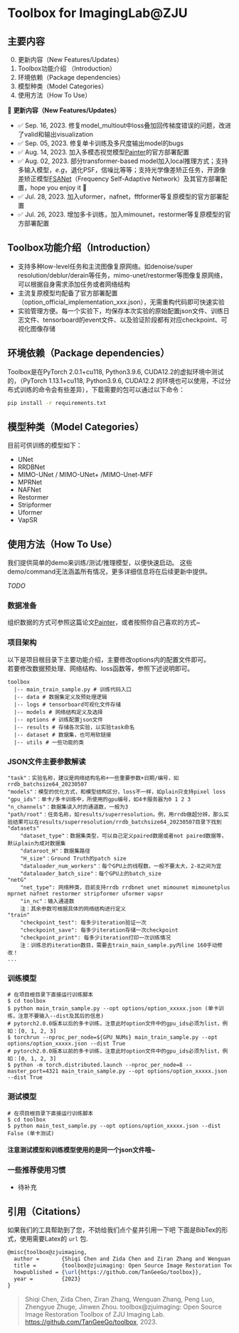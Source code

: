 # Toolbox for ImagingLab@ZJU 

## 主要内容
0. 更新内容（New Features/Updates）
1. Toolbox功能介绍 （Introduction）
2. 环境依赖（Package dependencies）
3. 模型种类（Model Categories）
4. 使用方法（How To Use）

🚩 **更新内容（New Features/Updates）**

- ✅ Sep. 16, 2023. 修复model_multiout中loss叠加回传梯度错误的问题，改进了valid和输出visualization
- ✅ Sep. 05, 2023. 修复单卡训练及多尺度输出model的bugs
- ✅ Aug. 14, 2023. 加入多模态视觉模型[Painter](https://github.com/baaivision/Painter/tree/main/Painter)的官方部署配置
- ✅ Aug. 02, 2023. 部分transformer-based model加入local推理方式；支持多输入模型，*e.g*，退化PSF，信噪比等等；支持光学像差矫正任务，开源像差矫正模型[FSANet](https://opg.optica.org/oe/abstract.cfm?URI=oe-30-13-23485)（Frequency Self-Adaptive Network）及其官方部署配置，hope you enjoy it 🍻
- ✅ Jul. 28, 2023. 加入uformer，nafnet，fftformer等复原模型的官方部署配置
- ✅ Jul. 26, 2023. 增加多卡训练，加入mimounet，restormer等复原模型的官方部署配置

## Toolbox功能介绍（Introduction）
- 支持多种low-level任务和主流图像复原网络。如denoise/super resolution/deblur/derain等任务，mimo-unet/restormer等图像复原网络，可以根据自身需求添加任务或者网络结构
- 主流复原模型均配备了官方部署配置（option_official_implementation_xxx.json），无需重构代码即可快速实验
- 实验管理方便。每一个实验下，均保存本次实验的原始配置json文件、训练日志文件、tensorboard的event文件、以及验证阶段都有对应checkpoint、可视化图像存储

## 环境依赖（Package dependencies）
Toolbox是在PyTorch 2.0.1+cu118, Python3.9.6, CUDA12.2的虚拟环境中测试的，（PyTorch 1.13.1+cu118, Python3.9.6, CUDA12.2 的环境也可以使用，不过分布式训练的命令会有些差异），下载需要的包可以通过以下命令：

<!-- The project is built with PyTorch 2.0.1+cu118, Python3.9.6, CUDA12.2 (PyTorch 1.13.1+cu118, Python3.9.6, CUDA12.2 also valid, besides the slight differences in DDP). For package dependencies, you can install them by: -->
```bash
pip install -r requirements.txt
```

## 模型种类（Model Categories）
目前可供训练的模型如下：
- UNet
- RRDBNet
- MIMO-UNet / MIMO-UNet+ /MIMO-Unet-MFF
- MPRNet
- NAFNet
- Restormer
- Stripformer
- Uformer
- VapSR

## 使用方法（How To Use）
我们提供简单的demo来训练/测试/推理模型，以便快速启动。 这些demo/command无法涵盖所有情况，更多详细信息将在后续更新中提供。

*TODO*

### 数据准备
组织数据的方式可参照这篇论文[Painter](https://github.com/baaivision/Painter)，或者按照你自己喜欢的方式~

### 项目架构
以下是项目根目录下主要功能介绍，主要修改options内的配置文件即可。\
若要修改数据预处理、网络结构、loss函数等，参照下述说明即可。

    toolbox 
      |-- main_train_sample.py # 训练代码入口
      |-- data # 数据集定义及预处理逻辑
      |-- logs # tensorboard可视化文件存储
      |-- models # 网络结构定义及选择
      |-- options # 训练配置json文件
      |-- results # 存储各次实验，以实验task命名
      |-- dataset # 数据集，也可用软链接
      |-- utils # 一些功能的类

### JSON文件主要参数解读
    "task"：实验名称，建议是网络结构名称+一些重要参数+日期/编号，如rrdb_batchsize64_20230507
    "models"：模型的优化方式，和模型结构区分，loss不一样，如plain只支持pixel loss
    "gpu_ids"：单卡/多卡训练中，所使用的gpu编号，如4卡服务器为0 1 2 3
    "n_channels"：数据集读入时的通道数，一般为3
    "path/root"：任务名称，如results/superresolution。例，用rrdb做超分辨，那么实验结果可以在results/superresolution/rrdb_batchsize64_20230507目录下找到 
    "datasets"
        "dataset_type"：数据集类型，可以自己定义paired数据或者not paired数据等，默认plain为成对数据集
        "dataroot_H"：数据集路径
        "H_size"：Ground Truth的patch size
        "dataloader_num_workers"：每个GPU上的线程数，一般不要太大，2-8之间为宜
        "dataloader_batch_size"：每个GPU上的batch_size
    "netG"
        "net_type": 网络种类，目前支持rrdb rrdbnet unet mimounet mimounetplus mprnet nafnet restormer stripformer uformer vapsr
        "in_nc"：输入通道数
        注：其余参数可根据具体的网络结构进行定义
    "train"
        "checkpoint_test": 每多少iteration验证一次
        "checkpoint_save": 每多少iteration存储一次checkpoint
        "checkpoint_print": 每多少iteration打印一次训练情况
        注：训练总的iteration数目，需要去train_main_sample.py内line 160手动修改！
    ...

### 训练模型
    # 在项目根目录下直接运行训练脚本
    $ cd toolbox
    $ python main_train_sample.py --opt options/option_xxxxx.json (单卡训练，注意不要输入--dist及其后的信息)
    # pytorch2.0.0版本以后的多卡训练，注意此时option文件中的gpu_ids必须为list，例如：[0, 1, 2, 3]
    $ torchrun --nproc_per_node=${GPU_NUMs} main_train_sample.py --opt options/option_xxxxx.json --dist True
    # pytorch2.0.0版本以前的多卡训练，注意此时option文件中的gpu_ids必须为list，例如：[0, 1, 2, 3]
    $ python -m torch.distributed.launch --nproc_per_node=8 --master_port=4321 main_train_sample.py --opt options/option_xxxxx.json --dist True

### 测试模型
    # 在项目根目录下直接运行训练脚本
    $ cd toolbox
    $ python main_test_sample.py --opt options/option_xxxxx.json --dist False (单卡测试)

#### 注意测试模型和训练模型使用的是同一个json文件哦~

### 一些推荐使用习惯
- 待补充

## 引用（Citations）
如果我们的工具帮助到了您，不妨给我们点个星并引用一下吧
下面是BibTex的形式，使用需要Latex的 `url` 包.

``` latex
@misc{toolbox@zjuimaging,
  author =       {Shiqi Chen and Zida Chen and Ziran Zhang and Wenguan Zhang and Peng Luo and Zhengyue Zhuge and Jinwen Zhou},
  title =        {toolbox@zjuimaging: Open Source Image Restoration Toolbox of ZJU Imaging Lab},
  howpublished = {\url{https://github.com/TanGeeGo/toolbox}},
  year =         {2023}
}
```

> Shiqi Chen, Zida Chen, Ziran Zhang, Wenguan Zhang, Peng Luo, Zhengyue Zhuge, Jinwen Zhou. toolbox@zjuimaging: Open Source Image Restoration Toolbox of ZJU Imaging Lab. <https://github.com/TanGeeGo/toolbox>, 2023.